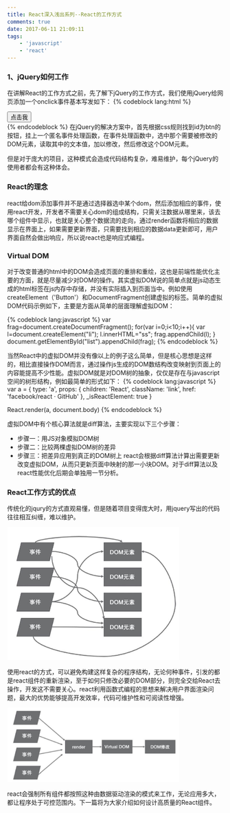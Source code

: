 ```yaml
---
title: React深入浅出系列--React的工作方式
comments: true
date: 2017-06-11 21:09:11
tags: 
    - 'javascript'
    - 'react'
---
```


### 1、jQuery如何工作

在讲解React的工作方式之前，先了解下jQuery的工作方式，我们使用jQuery给网页添加一个onclick事件基本写发如下：
{% codeblock lang:html %}
<div>
  <button type="btn" id="btn">点击我</button>
</div> 
<script>
  $(function(){
    $("#btn").click(fucntion(){
      // do some things
    })
  })
</script>
{% endcodeblock %}
在jQuery的解决方案中，首先根据css规则找到id为btn的按钮，挂上一个匿名事件处理函数，在事件处理函数中，选中那个需要被修改的DOM元素，读取其中的文本值，加以修改，然后修改这个DOM元素。

但是对于庞大的项目，这种模式会造成代码结构复杂，难易维护，每个jQuery的使用者都会有这种体会。

<!-- more -->

### React的理念

react给dom添加事件并不是通过选择器选中某个dom，然后添加相应的事件，使用react开发，开发者不需要关心dom的组成结构，只需关注数据从哪里来，该去哪个组件中显示，也就是关心整个数据流的走向，通过render函数将相应的数据显示在界面上，如果需要更新界面，只需要找到相应的数据data更新即可，用户界面自然会做出响应，所以说react也是响应式编程。

### Virtual DOM

对于改变普通的html中的DOM会造成页面的重排和重绘，这也是前端性能优化主要的方面，就是尽量减少对DOM的操作。其实虚拟DOM说的简单点就是js动态生成的html标签在js内存中存储，并没有实际插入到页面当中。例如使用createElement（'Button'）和DocumentFragment创建虚拟的标签。简单的虚拟DOM代码示例如下，主要是方面从简单的层面理解虚拟DOM：

{% codeblock lang:javascript %}
var frag=document.createDocumentFragment();
for(var i=0;i<10;i++){
   var l=document.createElement("li");
   l.innerHTML="ss";
   frag.appendChild(l);
}
document.getElementById("list").appendChild(frag);
{% endcodeblock %}

当然React中的虚拟DOM并没有像以上的例子这么简单，但是核心思想是这样的，相比直接操作DOM而言，通过操作js生成的DOM数结构改变映射到页面上的内容能提高不少性能。虚拟DOM就是对DOM树的抽象，仅仅是存在与javascript空间的树形结构，例如最简单的形式如下：
{% codeblock lang:javascript %}
var a = {
  type: 'a',
  props: {
    children: 'React',
    className: 'link',
    href: 'facebook/react · GitHub'
  },
  _isReactElement: true
}

React.render(a, document.body)
{% endcodeblock %}

虚拟DOM中有个核心算法就是diff算法，主要实现以下三个步骤：
* 步骤一：用JS对象模拟DOM树
* 步骤二：比较两棵虚拟DOM树的差异
* 步骤三：把差异应用到真正的DOM树上
react会根据diff算法计算出需要更新改变虚拟DOM，从而只更新页面中映射的那一小块DOM。对于diff算法以及react性能优化后期会单独用一节分析。

### React工作方式的优点

传统化的jqury的方式直观易懂，但是随着项目变得庞大时，用jquery写出的代码往往相互纠缠，难以维护。

<img width="400" src="2017-06-11/01.jpeg" title="jquery方式造成的纠缠代码结构"/>

使用react的方式，可以避免构建这样复杂的程序结构，无论何种事件，引发的都是react组件的重新渲染，至于如何只修改必要的DOM部分，则完全交给React去操作，开发这不需要关心。react利用函数式编程的思想来解决用户界面渲染问题，最大的优势能够提高开发效率，代码可维护性和可阅读性增强。

<img width="400" src="2017-06-11/02.jpeg" title="react的程序流程"/>

react会强制所有组件都按照这种由数据驱动渲染的模式来工作，无论应用多大，都让程序处于可控范围内。下一篇将为大家介绍如何设计高质量的React组件。



